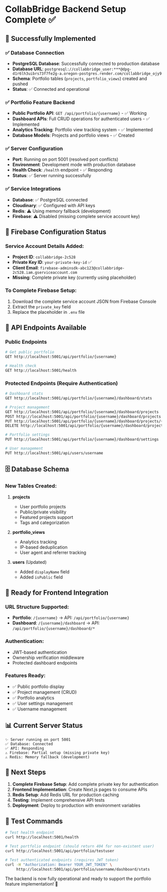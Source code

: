 # CollabBridge Backend Setup Complete ✅

## 🎉 Successfully Implemented

### ✅ Database Connection
- **PostgreSQL Database**: Successfully connected to production database
- **Database URL**: `postgresql://collabbridge_user:***@dpg-d1r6lh3uibrs73f7fe2g-a.oregon-postgres.render.com/collabbridge_ojy9`
- **Schema**: Portfolio tables (`projects`, `portfolio_views`) created and pushed
- **Status**: ✅ Connected and operational

### ✅ Portfolio Feature Backend
- **Public Portfolio API**: `GET /api/portfolio/{username}` - ✅ Working
- **Dashboard APIs**: Full CRUD operations for authenticated users - ✅ Implemented
- **Analytics Tracking**: Portfolio view tracking system - ✅ Implemented
- **Database Models**: Projects and portfolio views - ✅ Created

### ✅ Server Configuration
- **Port**: Running on port 5001 (resolved port conflicts)
- **Environment**: Development mode with production database
- **Health Check**: `/health` endpoint - ✅ Responding
- **Status**: ✅ Server running successfully

### ✅ Service Integrations
- **Database**: ✅ PostgreSQL connected
- **Cloudinary**: ✅ Configured with API keys
- **Redis**: ⚠️ Using memory fallback (development)
- **Firebase**: ⚠️ Disabled (missing complete service account key)

## 🔧 Firebase Configuration Status

### Service Account Details Added:
- **Project ID**: `collabbridge-2c528`
- **Private Key ID**: `your-private-key-id` ✅
- **Client Email**: `firebase-adminsdk-abc123@collabbridge-2c528.iam.gserviceaccount.com`
- **Missing**: Complete private key (currently using placeholder)

### To Complete Firebase Setup:
1. Download the complete service account JSON from Firebase Console
2. Extract the `private_key` field
3. Replace the placeholder in `.env` file

## 📝 API Endpoints Available

### Public Endpoints
```bash
# Get public portfolio
GET http://localhost:5001/api/portfolio/{username}

# Health check
GET http://localhost:5001/health
```

### Protected Endpoints (Require Authentication)
```bash
# Dashboard stats
GET http://localhost:5001/api/portfolio/{username}/dashboard/stats

# Project management
GET http://localhost:5001/api/portfolio/{username}/dashboard/projects
POST http://localhost:5001/api/portfolio/{username}/dashboard/projects
PUT http://localhost:5001/api/portfolio/{username}/dashboard/projects/{projectId}
DELETE http://localhost:5001/api/portfolio/{username}/dashboard/projects/{projectId}

# Portfolio settings
PUT http://localhost:5001/api/portfolio/{username}/dashboard/settings

# User management
PUT http://localhost:5001/api/users/username
```

## 🗄️ Database Schema

### New Tables Created:
1. **projects**
   - User portfolio projects
   - Public/private visibility
   - Featured projects support
   - Tags and categorization

2. **portfolio_views**
   - Analytics tracking
   - IP-based deduplication
   - User agent and referrer tracking

3. **users** (Updated)
   - Added `displayName` field
   - Added `isPublic` field

## 🚀 Ready for Frontend Integration

### URL Structure Supported:
- **Portfolio**: `/{username}` → API: `/api/portfolio/{username}`
- **Dashboard**: `/{username}/dashboard` → API: `/api/portfolio/{username}/dashboard/*`

### Authentication:
- JWT-based authentication
- Ownership verification middleware
- Protected dashboard endpoints

### Features Ready:
- ✅ Public portfolio display
- ✅ Project management (CRUD)
- ✅ Portfolio analytics
- ✅ User settings management
- ✅ Username management

## 📊 Current Server Status

```
✨ Server running on port 5001
✅ Database: Connected
✅ API: Responding
⚠️ Firebase: Partial setup (missing private key)
⚠️ Redis: Memory fallback (development)
```

## 🔄 Next Steps

1. **Complete Firebase Setup**: Add complete private key for authentication
2. **Frontend Implementation**: Create Next.js pages to consume APIs
3. **Redis Setup**: Add Redis URL for production caching
4. **Testing**: Implement comprehensive API tests
5. **Deployment**: Deploy to production with environment variables

## 🧪 Test Commands

```bash
# Test health endpoint
curl http://localhost:5001/health

# Test portfolio endpoint (should return 404 for non-existent user)
curl http://localhost:5001/api/portfolio/testuser

# Test authenticated endpoints (requires JWT token)
curl -H "Authorization: Bearer YOUR_JWT_TOKEN" \
     http://localhost:5001/api/portfolio/username/dashboard/stats
```

The backend is now fully operational and ready to support the portfolio feature implementation! 🎯
